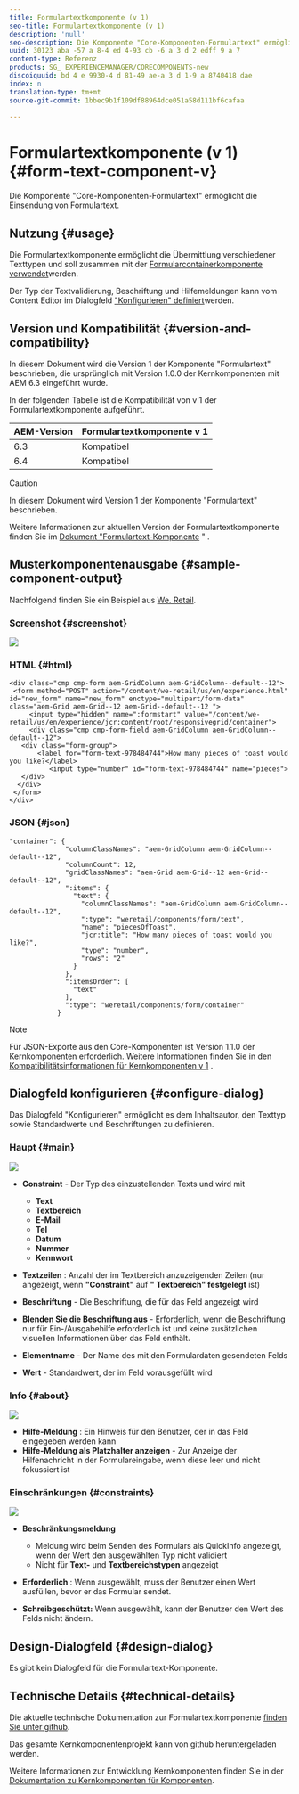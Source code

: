 ```yaml
---
title: Formulartextkomponente (v 1)
seo-title: Formulartextkomponente (v 1)
description: 'null'
seo-description: Die Komponente "Core-Komponenten-Formulartext" ermöglicht die Einsendung von Formulartext.
uuid: 30123 aba -57 a 8-4 ed 4-93 cb -6 a 3 d 2 edff 9 a 7
content-type: Referenz
products: SG_ EXPERIENCEMANAGER/CORECOMPONENTS-new
discoiquuid: bd 4 e 9930-4 d 81-49 ae-a 3 d 1-9 a 8740418 dae
index: n
translation-type: tm+mt
source-git-commit: 1bbec9b1f109df88964dce051a58d111bf6cafaa

---
```



# Formulartextkomponente (v 1){#form-text-component-v}

Die Komponente &quot;Core-Komponenten-Formulartext&quot; ermöglicht die Einsendung von Formulartext.

## Nutzung {#usage}

Die Formulartextkomponente ermöglicht die Übermittlung verschiedener Texttypen und soll zusammen mit der [Formularcontainerkomponente verwendet](form-container.md)werden.

Der Typ der Textvalidierung, Beschriftung und Hilfemeldungen kann vom Content Editor im Dialogfeld [&quot;Konfigurieren&quot; definiert](form-text-v1.md#main-pars_title)werden.

## Version und Kompatibilität {#version-and-compatibility}

In diesem Dokument wird die Version 1 der Komponente &quot;Formulartext&quot; beschrieben, die ursprünglich mit Version 1.0.0 der Kernkomponenten mit AEM 6.3 eingeführt wurde.

In der folgenden Tabelle ist die Kompatibilität von v 1 der Formulartextkomponente aufgeführt.

| AEM-Version | Formulartextkomponente v 1 |
|--- |--- |
| 6.3 | Kompatibel |
| 6.4 | Kompatibel |

>[!CAUTION]
>
>In diesem Dokument wird Version 1 der Komponente &quot;Formulartext&quot; beschrieben.
>
>Weitere Informationen zur aktuellen Version der Formulartextkomponente finden Sie im [Dokument &quot;Formulartext-Komponente](form-text.md) &quot; .

## Musterkomponentenausgabe {#sample-component-output}

Nachfolgend finden Sie ein Beispiel aus [We. Retail](https://helpx.adobe.com/experience-manager/6-4/sites/developing/using/we-retail.html).

### Screenshot {#screenshot}

![](assets/chlimage_1-22.png)

### HTML {#html}

```
<div class="cmp cmp-form aem-GridColumn aem-GridColumn--default--12">
 <form method="POST" action="/content/we-retail/us/en/experience.html" id="new_form" name="new_form" enctype="multipart/form-data" class="aem-Grid aem-Grid--12 aem-Grid--default--12 ">
     <input type="hidden" name=":formstart" value="/content/we-retail/us/en/experience/jcr:content/root/responsivegrid/container">
     <div class="cmp cmp-form-field aem-GridColumn aem-GridColumn--default--12">
   <div class="form-group">
       <label for="form-text-978484744">How many pieces of toast would you like?</label>
          <input type="number" id="form-text-978484744" name="pieces">
   </div>
  </div>
 </form>
</div>
```

### JSON {#json}

```
"container": {
              "columnClassNames": "aem-GridColumn aem-GridColumn--default--12",
              "columnCount": 12,
              "gridClassNames": "aem-Grid aem-Grid--12 aem-Grid--default--12",
              ":items": {
                "text": {
                  "columnClassNames": "aem-GridColumn aem-GridColumn--default--12",
                  ":type": "weretail/components/form/text",
                  "name": "piecesOfToast",
                  "jcr:title": "How many pieces of toast would you like?",
                  "type": "number",
                  "rows": "2"
                }
              },
              ":itemsOrder": [
                "text"
              ],
              ":type": "weretail/components/form/container"
            }
```

>[!NOTE]
>
>Für JSON-Exporte aus den Core-Komponenten ist Version 1.1.0 der Kernkomponenten erforderlich. Weitere Informationen finden Sie in den [Kompatibilitätsinformationen für Kernkomponenten v 1](versions.md#main-pars_title_236368006) .

## Dialogfeld konfigurieren {#configure-dialog}

Das Dialogfeld &quot;Konfigurieren&quot; ermöglicht es dem Inhaltsautor, den Texttyp sowie Standardwerte und Beschriftungen zu definieren.

### Haupt {#main}

![](assets/chlimage_1-23.png)

* **Constraint** - Der Typ des einzustellenden Texts und wird mit

   * **Text**
   * **Textbereich**
   * **E-Mail**
   * **Tel**
   * **Datum**
   * **Nummer**
   * **Kennwort**

* **Textzeilen** : Anzahl der im Textbereich anzuzeigenden Zeilen (nur angezeigt, wenn **&quot;Constraint&quot;** auf **&quot; Textbereich&quot; festgelegt** ist)

* **Beschriftung** - Die Beschriftung, die für das Feld angezeigt wird
* **Blenden Sie die Beschriftung aus** - Erforderlich, wenn die Beschriftung nur für Ein-/Ausgabehilfe erforderlich ist und keine zusätzlichen visuellen Informationen über das Feld enthält.
* **Elementname** - Der Name des mit den Formulardaten gesendeten Felds
* **Wert** - Standardwert, der im Feld vorausgefüllt wird

### Info {#about}

![](assets/chlimage_1-24.png)

* **Hilfe-Meldung** : Ein Hinweis für den Benutzer, der in das Feld eingegeben werden kann
* **Hilfe-Meldung als Platzhalter anzeigen** - Zur Anzeige der Hilfenachricht in der Formulareingabe, wenn diese leer und nicht fokussiert ist

### Einschränkungen {#constraints}

![](assets/chlimage_1-25.png)

* **Beschränkungsmeldung**

   * Meldung wird beim Senden des Formulars als QuickInfo angezeigt, wenn der Wert den ausgewählten Typ nicht validiert
   * Nicht für **Text-** und **Textbereichstypen** angezeigt

* **Erforderlich** : Wenn ausgewählt, muss der Benutzer einen Wert ausfüllen, bevor er das Formular sendet.
* **Schreibgeschützt:** Wenn ausgewählt, kann der Benutzer den Wert des Felds nicht ändern.

## Design-Dialogfeld {#design-dialog}

Es gibt kein Dialogfeld für die Formulartext-Komponente.

## Technische Details {#technical-details}

Die aktuelle technische Dokumentation zur Formulartextkomponente [finden Sie unter github](https://github.com/adobe/aem-core-wcm-components/tree/master/content/src/content/jcr_root/apps/core/wcm/components/form/text/v1/text).

Das gesamte Kernkomponentenprojekt kann von github heruntergeladen werden.

Weitere Informationen zur Entwicklung Kernkomponenten finden Sie in der [Dokumentation zu Kernkomponenten für Komponenten](developing.md).
